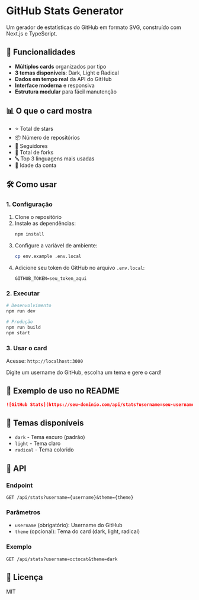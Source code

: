 # GitHub Stats Generator

Um gerador de estatísticas do GitHub em formato SVG, construído com Next.js e TypeScript.

## 🚀 Funcionalidades

- **Múltiplos cards** organizados por tipo
- **3 temas disponíveis**: Dark, Light e Radical
- **Dados em tempo real** da API do GitHub
- **Interface moderna** e responsiva
- **Estrutura modular** para fácil manutenção

## 📊 O que o card mostra

- ⭐ Total de stars
- 📦 Número de repositórios
- 👥 Seguidores
- 🔀 Total de forks
- 🔤 Top 3 linguagens mais usadas
- 📅 Idade da conta

## 🛠️ Como usar

### 1. Configuração

1. Clone o repositório
2. Instale as dependências:
   ```bash
   npm install
   ```
3. Configure a variável de ambiente:
   ```bash
   cp env.example .env.local
   ```
4. Adicione seu token do GitHub no arquivo `.env.local`:
   ```
   GITHUB_TOKEN=seu_token_aqui
   ```

### 2. Executar

```bash
# Desenvolvimento
npm run dev

# Produção
npm run build
npm start
```

### 3. Usar o card

Acesse: `http://localhost:3000`

Digite um username do GitHub, escolha um tema e gere o card!

## 📝 Exemplo de uso no README

```markdown
![GitHub Stats](https://seu-dominio.com/api/stats?username=seu-username&theme=dark)
```

## 🎨 Temas disponíveis

- `dark` - Tema escuro (padrão)
- `light` - Tema claro
- `radical` - Tema colorido

## 🔧 API

### Endpoint

```
GET /api/stats?username={username}&theme={theme}
```

### Parâmetros

- `username` (obrigatório): Username do GitHub
- `theme` (opcional): Tema do card (dark, light, radical)

### Exemplo

```
GET /api/stats?username=octocat&theme=dark
```

## 📄 Licença

MIT
